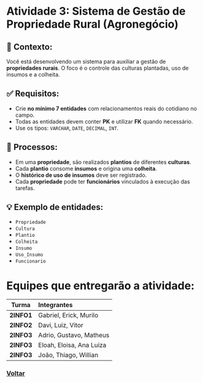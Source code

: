 # **Atividade 3: Sistema de Gestão de Propriedade Rural (Agronegócio)**
## 📌 Contexto:
Você está desenvolvendo um sistema para auxiliar a gestão de **propriedades rurais**. O foco é o controle das culturas plantadas, uso de insumos e a colheita.

## ✅ Requisitos:
- Crie **no mínimo 7 entidades** com relacionamentos reais do cotidiano no campo.
- Todas as entidades devem conter **PK** e utilizar **FK** quando necessário.
- Use os tipos: `VARCHAR`, `DATE`, `DECIMAL`, `INT`.

## 🔁 Processos:
- Em uma **propriedade**, são realizados **plantios** de diferentes **culturas**.
- Cada **plantio** consome **insumos** e origina uma **colheita**.
- O **histórico de uso de insumos** deve ser registrado.
- Cada **propriedade** pode ter **funcionários** vinculados à execução das tarefas.

## 💡 Exemplo de entidades:
- `Propriedade`
- `Cultura`
- `Plantio`
- `Colheita`
- `Insumo`
- `Uso_Insumo`
- `Funcionario`

# Equipes que entregarão a atividade:
| **Turma** | **Integrantes** |
|------------|:-----------------|
| **2INFO1** | Gabriel, Erick, Murilo |
| **2INFO2** | Davi, Luiz, Vitor |
| **2INFO3** | Adrio, Gustavo, Matheus |
| **2INFO3** | Eloah, Eloisa, Ana Luiza |
| **2INFO3** | João, Thiago, Willian |

### [Voltar](../README.md)